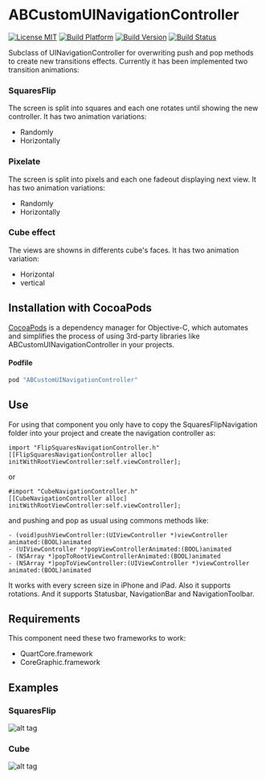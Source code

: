 ABCustomUINavigationController
=====================
[![License MIT](https://go-shields.herokuapp.com/license-MIT-blue.png)](https://github.com/andresbrun/ABCustomUINavigationController/blob/master/LICENSE)
[![Build Platform](https://cocoapod-badges.herokuapp.com/p/ABCustomUINavigationController/badge.png)](https://github.com/andresbrun/ABCustomUINavigationController)
[![Build Version](https://cocoapod-badges.herokuapp.com/v/ABCustomUINavigationController/badge.png)](https://github.com/andresbrun/ABCustomUINavigationController)
[![Build Status](https://travis-ci.org/andresbrun/ABCustomUINavigationController.png?branch=origin)](https://github.com/andresbrun/ABCustomUINavigationController) 

Subclass of UINavigationController for overwriting push and pop methods to create new transitions effects. Currently it has been implemented two transition animations:

### SquaresFlip 
The screen is split into squares and each one rotates until showing the new controller. It has two animation variations: 
- Randomly 
- Horizontally

### Pixelate 
The screen is split into pixels and each one fadeout displaying next view. It has two animation variations: 
- Randomly 
- Horizontally

### Cube effect
The views are showns in differents cube's faces. It has two animation variation: 
- Horizontal 
- vertical

## Installation with CocoaPods

[CocoaPods](http://cocoapods.org) is a dependency manager for Objective-C, which automates and simplifies the process of using 3rd-party libraries like ABCustomUINavigationController in your projects.

#### Podfile

```ruby
pod "ABCustomUINavigationController"
```

## Use
For using that component you only have to copy the SquaresFlipNavigation folder into your project and create the navigation controller as:

    import "FlipSquaresNavigationController.h"
    [[FlipSquaresNavigationController alloc] initWithRootViewController:self.viewController];
    
or

    #import "CubeNavigationController.h"
    [[CubeNavigationController alloc] initWithRootViewController:self.viewController];
  
and pushing and pop as usual using commons methods like:

    - (void)pushViewController:(UIViewController *)viewController animated:(BOOL)animated
    - (UIViewController *)popViewControllerAnimated:(BOOL)animated
    - (NSArray *)popToRootViewControllerAnimated:(BOOL)animated
    - (NSArray *)popToViewController:(UIViewController *)viewController animated:(BOOL)animated

It works with every screen size in iPhone and iPad. Also it supports rotations. And it supports Statusbar, NavigationBar and NavigationToolbar.

## Requirements
This component need these two frameworks to work:
- QuartCore.framework 
- CoreGraphic.framework

## Examples

### SquaresFlip
![alt tag](https://raw.githubusercontent.com/andresbrun/ABCustomUINavigationController/master/example_images/example.gif)
### Cube
![alt tag](https://raw.githubusercontent.com/andresbrun/ABCustomUINavigationController/master/example_images/example_cube.gif)

